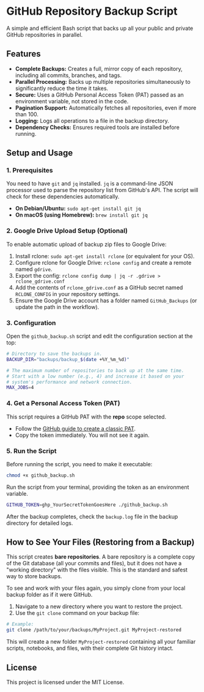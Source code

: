 # GitHub Repository Backup Script

A simple and efficient Bash script that backs up all your public and private GitHub repositories in parallel.

## Features

- **Complete Backups:** Creates a full, mirror copy of each repository, including all commits, branches, and tags.
- **Parallel Processing:** Backs up multiple repositories simultaneously to significantly reduce the time it takes.
- **Secure:** Uses a GitHub Personal Access Token (PAT) passed as an environment variable, not stored in the code.
- **Pagination Support:** Automatically fetches all repositories, even if more than 100.
- **Logging:** Logs all operations to a file in the backup directory.
- **Dependency Checks:** Ensures required tools are installed before running.

## Setup and Usage

### 1. Prerequisites

You need to have `git` and `jq` installed. `jq` is a command-line JSON processor used to parse the repository list from GitHub's API. The script will check for these dependencies automatically.

- **On Debian/Ubuntu:** `sudo apt-get install git jq`
- **On macOS (using Homebrew):** `brew install git jq`

### 2. Google Drive Upload Setup (Optional)

To enable automatic upload of backup zip files to Google Drive:

1. Install rclone: `sudo apt-get install rclone` (or equivalent for your OS).
2. Configure rclone for Google Drive: `rclone config` and create a remote named `gdrive`.
3. Export the config: `rclone config dump | jq -r .gdrive > rclone_gdrive.conf`
4. Add the contents of `rclone_gdrive.conf` as a GitHub secret named `RCLONE_CONFIG` in your repository settings.
5. Ensure the Google Drive account has a folder named `GitHub_Backups` (or update the path in the workflow).

### 3. Configuration

Open the `github_backup.sh` script and edit the configuration section at the top:

```bash
# Directory to save the backups in.
BACKUP_DIR="backups/backup_$(date +%Y_%m_%d)"

# The maximum number of repositories to back up at the same time.
# Start with a low number (e.g., 4) and increase it based on your
# system's performance and network connection.
MAX_JOBS=4
```

### 4. Get a Personal Access Token (PAT)

This script requires a GitHub PAT with the **repo** scope selected.

- Follow the [GitHub guide to create a classic PAT](https://docs.github.com/en/authentication/keeping-your-account-and-data-secure/managing-your-personal-access-tokens#creating-a-personal-access-token-classic).
- Copy the token immediately. You will not see it again.

### 5. Run the Script
Before running the script, you need to make it executable:

```bash
chmod +x github_backup.sh
```
Run the script from your terminal, providing the token as an environment variable.

```bash
GITHUB_TOKEN=ghp_YourSecretTokenGoesHere ./github_backup.sh
```

After the backup completes, check the `backup.log` file in the backup directory for detailed logs.

## How to See Your Files (Restoring from a Backup)

This script creates **bare repositories**. A bare repository is a complete copy of the Git database (all your commits and files), but it does not have a "working directory" with the files visible. This is the standard and safest way to store backups.

To see and work with your files again, you simply clone from your local backup folder as if it were GitHub.

1. Navigate to a new directory where you want to restore the project.
2. Use the `git clone` command on your backup file:

```bash
# Example:
git clone /path/to/your/backups/MyProject.git MyProject-restored
```

This will create a new folder `MyProject-restored` containing all your familiar scripts, notebooks, and files, with their complete Git history intact.

## License

This project is licensed under the MIT License.
